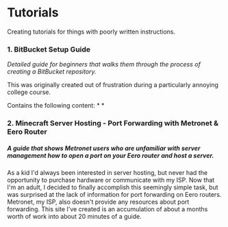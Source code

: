 # Tutorials
Creating tutorials for things with poorly written instructions.

### 1. BitBucket Setup Guide
*Detailed guide for beginners that walks them through the process of creating a BitBucket repository.*

This was originally created out of frustration during a particularly annoying college course.

Contains the following content:
* 
* 


### 2. Minecraft Server Hosting - Port Forwarding with Metronet & Eero Router
##### *A guide that shows Metronet users who are unfamiliar with server management how to open a port on your Eero router and host a server.*

As a kid I'd always been interested in server hosting, but never had the opportunity to purchase hardware or communicate with my ISP. 
Now that I'm an adult, I decided to finally accomplish this seemingly simple task, but was surprised at the lack of information for port forwarding on Eero routers. Metronet, my ISP, also doesn't provide any resources about port forwarding. This site I've created is an accumulation of about a months worth of work into about 20 minutes of a guide.
